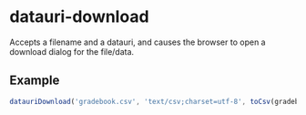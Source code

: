 # datauri-download

Accepts a filename and a datauri, and causes the browser to open a download dialog for the file/data.

## Example

```javascript
datauriDownload('gradebook.csv', 'text/csv;charset=utf-8', toCsv(gradebookData))
```
